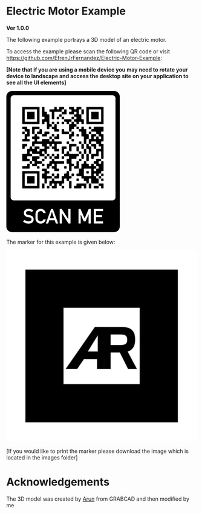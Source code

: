 # Electric Motor Example
**Ver 1.0.0**

The following example portrays a 3D model of an electric motor.


To access the example please scan the following QR code or visit https://github.com/EfrenJrFernandez/Electric-Motor-Example:

**[Note that if you are using a mobile device you may need to rotate your device to landscape and access the desktop site on your application to see all the UI elements]**


![](images/QR-Code.png)


The marker for this example is given below:


![](images/default-marker.png)


[If you would like to print the marker please download the image which is located in the images folder]

 
# Acknowledgements
The 3D model was created by [Arun](https://grabcad.com/arun.sarwan-1) from GRABCAD and then modified by me
